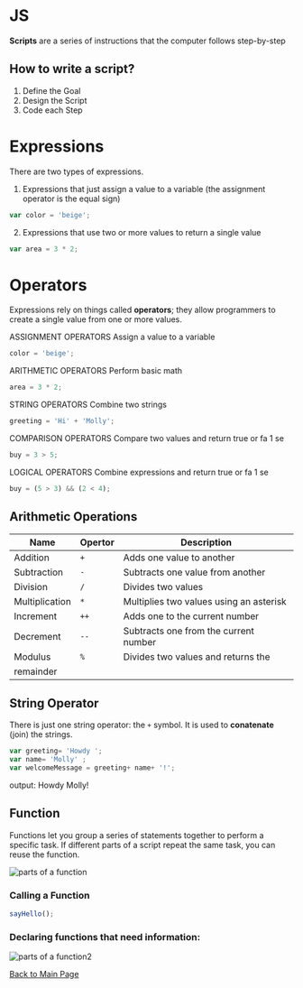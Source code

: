# JS

**Scripts** are a series of instructions that the computer follows step-by-step

## How to write a script?

1. Define the Goal
2. Design the Script
3. Code each Step

# Expressions

There are two types of expressions.

1. Expressions that just assign a value to a variable (the assignment operator is the equal sign)

```javascript
var color = 'beige';
```

2. Expressions that use two or more values to return a single value

```javascript
var area = 3 * 2;
```

# Operators

Expressions rely on things called **operators**; they allow programmers to
create a single value from one or more values.

ASSIGNMENT OPERATORS
Assign a value to a variable
```javascript
color = 'beige';
```

ARITHMETIC OPERATORS
Perform basic math
```javascript
area = 3 * 2;
```

STRING OPERATORS
Combine two strings
```javascript
greeting = 'Hi' + 'Molly';
```

COMPARISON OPERATORS
Compare two values and return true or fa 1 se
```javascript
buy = 3 > 5;
```

LOGICAL OPERATORS
Combine expressions and return true or fa 1 se
```javascript
buy = (5 > 3) && (2 < 4);
```
## Arithmetic Operations

| __Name__       | __Opertor__ | __Description__                       |
|----------------|-------------|---------------------------------------|
|Addition        |```+```      |Adds one value to another              |
|Subtraction     |```-```      |Subtracts one value from another       |
|Division        |```/```      |Divides two values                     |
|Multiplication  |```*```      |Multiplies two values using an asterisk|
|Increment       |```++```     |Adds one to the current number         |
|Decrement       |```--```     |Subtracts one from the current number   |
|Modulus         |```%```      |Divides two values and returns the
remainder          |


## String Operator

There is just one string operator: the ```+``` symbol.
It is used to **conatenate** (join) the strings.

```javascript
var greeting= 'Howdy ';
var name= 'Molly' ;
var welcomeMessage = greeting+ name+ '!';
```
output: Howdy Molly!

## Function

Functions let you group a series of statements together to perform a
specific task. If different parts of a script repeat the same task, you can
reuse the function.

![parts of a function](https://www.frontamentals.com/static/function-breakdown-e46e54ec2e0de641547f63411acb1d84-a3807.png "parts of a function")

### Calling a Function

```javascript
sayHello();
```
### Declaring functions that need information:

![parts of a function2](https://www.google.com/url?sa=i&source=images&cd=&ved=2ahUKEwj-6qzwncblAhXtGDQIHZqCCwcQjRx6BAgBEAQurl=https%3A%2F%2Fwww.frontamentals.com%2Ffunctions%2Fpsig=AOvVaw04ecKMtSoDHnU3gKtIau6t&ust=1572602202834369 "parts of func 2")

[Back to Main Page](https://daesystephens.github.io/learning-journal)